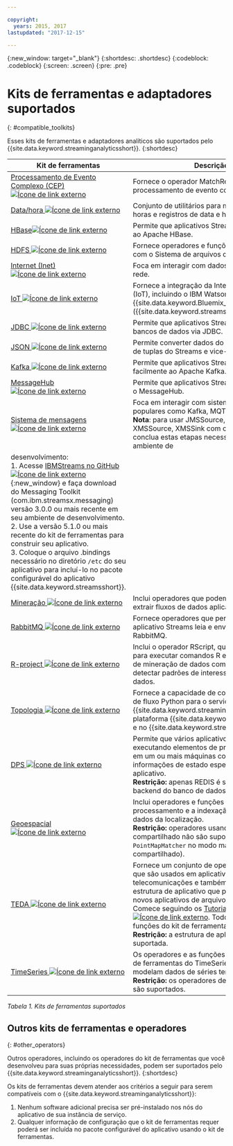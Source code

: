 ```yaml
---

copyright:
  years: 2015, 2017
lastupdated: "2017-12-15"

---
```


<!-- Attribute definitions -->
{:new_window: target="_blank"}
{:shortdesc: .shortdesc}
{:codeblock: .codeblock}
{:screen: .screen}
{:pre: .pre}

# Kits de ferramentas e adaptadores suportados
{: #compatible_toolkits}

Esses kits de ferramentas e adaptadores analíticos são suportados pelo {{site.data.keyword.streaminganalyticsshort}}.
{:shortdesc}

| Kit de ferramentas                        | Descrição							                  |
| --------------------------------| --------------------------|
| [Processamento de Evento Complexo (CEP) ![Ícone de link externo](../../icons/launch-glyph.svg "Ícone de link externo")](https://ibm.co/2zOwODa)    |	Fornece o operador MatchRegex para executar processamento de evento complexo.  		 |
| [Data/hora ![Ícone de link externo](../../icons/launch-glyph.svg "Ícone de link externo")](https://ibmstreams.github.io/streamsx.datetime/)	|	Conjunto de utilitários para manipular datas, horas e registros de data e hora.	 |
| [HBase![Ícone de link externo](../../icons/launch-glyph.svg "Ícone de link externo")](http://ibmstreams.github.io/streamsx.hbase/)        | Permite que aplicativos Streams se conectem ao Apache HBase.	 	   |
| [HDFS ![Ícone de link externo](../../icons/launch-glyph.svg "Ícone de link externo")](http://ibmstreams.github.io/streamsx.hdfs/)          | Fornece operadores e funções que interagem com o Sistema de arquivos distribuído Hadoop.	|
| [Internet (Inet) ![Ícone de link externo](../../icons/launch-glyph.svg "Ícone de link externo")](http://ibmstreams.github.io/streamsx.inet)|  Foca em interagir com dados hospedados de rede.				       |
| [IoT ![Ícone de link externo](../../icons/launch-glyph.svg "Ícone de link externo")](http://ibmstreams.github.io/streamsx.iot/)            | Fornece a integração da Internet of Things (IoT), incluindo o IBM Watson IoT Platform no {{site.data.keyword.Bluemix_notm}} ou no local ({{site.data.keyword.streamsshort}}). |
| [JDBC ![Ícone de link externo](../../icons/launch-glyph.svg "Ícone de link externo")](http://ibmstreams.github.io/streamsx.jdbc/)          | Permite que aplicativos Streams trabalhem com bancos de dados via JDBC.		   |
| [JSON ![Ícone de link externo](../../icons/launch-glyph.svg "Ícone de link externo")](http://ibmstreams.github.io/streamsx.json/)          | Permite converter dados do JSON no formato de tuplas do Streams e vice-versa.   		|
| [Kafka ![Ícone de link externo](../../icons/launch-glyph.svg "Ícone de link externo")](https://ibmstreams.github.io/streamsx.kafka/)       | Permite que aplicativos Streams se integrem facilmente ao Apache Kafka. 	 |
| [MessageHub ![Ícone de link externo](../../icons/launch-glyph.svg "Ícone de link externo")](https://ibmstreams.github.io/streamsx.messagehub/) | Permite que aplicativos Streams trabalhem com o MessageHub.			     |
| [Sistema de mensagens ![Ícone de link externo](../../icons/launch-glyph.svg "Ícone de link externo")](https://ibmstreams.github.io/streamsx.messaging/)   |  	Foca em interagir com sistemas de mensagens populares como Kafka, MQTT, JMS e XMS	<br>**Nota**: para usar JMSSource, JMSSink, XMSSource, XMSSink com o WebSphere MQ, conclua estas etapas necessárias em seu ambiente de
desenvolvimento: <br>1. Acesse [IBMStreams no GitHub ![Ícone de link externo](../../icons/launch-glyph.svg "Ícone de link externo")](https://github.com/IBMStreams){:new_window} e faça download do Messaging Toolkit (com.ibm.streamsx.messaging) versão 3.0.0 ou mais recente em seu ambiente de desenvolvimento.<br>2. Use a versão 5.1.0 ou mais recente do kit de ferramentas para construir seu aplicativo.<br>3. Coloque o arquivo .bindings necessário no diretório `/etc` do seu aplicativo para incluí-lo no pacote configurável do aplicativo {{site.data.keyword.streamsshort}}.	    |
| [Mineração ![Ícone de link externo](../../icons/launch-glyph.svg "Ícone de link externo")](https://ibm.co/2y3i5au)              	   	            |  Inclui operadores que podem ser usados para extrair fluxos de dados aplicando modelos.	     |
| [RabbitMQ ![Ícone de link externo](../../icons/launch-glyph.svg "Ícone de link externo")](https://ibmstreams.github.io/streamsx.rabbitmq/)     |  Fornece operadores que permitem que o aplicativo Streams leia e envie mensagens de RabbitMQ.  |
| [R-project ![Ícone de link externo](../../icons/launch-glyph.svg "Ícone de link externo")](https://ibm.co/2h7D9lu)          	   	              |   Inclui o operador RScript, que pode ser usado para executar comandos R e aplicar algoritmos de mineração de dados complexos para detectar padrões de interesse em fluxos de dados.			     |
| [Topologia ![Ícone de link externo](../../icons/launch-glyph.svg "Ícone de link externo")](http://ibmstreams.github.io/streamsx.topology/)      |  Fornece a capacidade de construir aplicativos de fluxo Python para o serviço {{site.data.keyword.streaminganalyticsshort}}na plataforma {{site.data.keyword.Bluemix_notm}} e no {{site.data.keyword.streamsshort}}.		     |
| [DPS ![Ícone de link externo](../../icons/launch-glyph.svg "Ícone de link externo")](http://ibmstreams.github.io/streamsx.dps/) |	 Permite que vários aplicativos que estão executando elementos de processamento (PEs) em um ou mais máquinas compartilhem informações de estado específicas do aplicativo.<br>**Restrição:** apenas REDIS é suportado como backend do banco de dados.	| 	 	 	
| [Geoespacial ![Ícone de link externo](../../icons/launch-glyph.svg "Ícone de link externo")](https://ibm.co/2h9x0VR) 	     |	Inclui operadores e funções que facilitam o processamento e a indexação eficientes de dados da localização.<br>**Restrição:** operadores usando o modo de mapa compartilhado não são suportados (`MapStore`, `PointMapMatcher` no modo mapa compartilhado).		 |
| [TEDA ![Ícone de link externo](../../icons/launch-glyph.svg "Ícone de link externo")](https://ibm.co/2z9DS00)	   | 	Fornece um conjunto de operadores genéricos que são usados em aplicativos de telecomunicações e também fornece uma estrutura de aplicativo que permite configurar novos aplicativos de arquivo para arquivo. Comece seguindo os [Tutoriais do TEDA ![Ícone de link externo](../../icons/launch-glyph.svg "Ícone de link externo")](http://ibmstreams.github.io/streamsx.tutorial.teda/). Todos os operadores e funções do kit de ferramentas são suportados. <br>**Restrição:** a estrutura de aplicativo não é suportada.	 	 |
| [TimeSeries ![Ícone de link externo](../../icons/launch-glyph.svg "Ícone de link externo")](https://ibm.co/2zEPILZ)	 	  | Os operadores e as funções na condição do kit de ferramentas do TimeSeries analisam e modelam dados de séries temporais. <br>**Restrição:** os operadores descontinuados não são suportados.	   |

*Tabela 1. Kits de ferramentas suportados*

## Outros kits de ferramentas e operadores
{: #other_operators}

Outros operadores, incluindo os operadores do kit de ferramentas que você desenvolveu para suas próprias necessidades, podem ser suportados pelo {{site.data.keyword.streaminganalyticsshort}}.
{:shortdesc}

Os kits de ferramentas devem atender aos critérios a seguir para serem compatíveis com o {{site.data.keyword.streaminganalyticsshort}}:

1. Nenhum software adicional precisa ser pré-instalado nos nós do aplicativo de sua instância de serviço.
2. Qualquer informação de configuração que o kit de ferramentas requer poderá ser incluída no pacote configurável do aplicativo usando
o kit de ferramentas.
